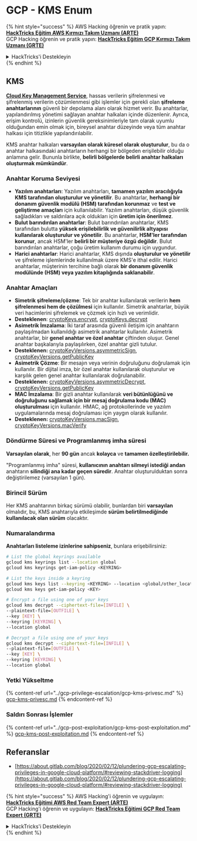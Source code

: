 # GCP - KMS Enum

{% hint style="success" %}
AWS Hacking öğrenin ve pratik yapın: [**HackTricks Eğitim AWS Kırmızı Takım Uzmanı (ARTE)**](https://training.hacktricks.xyz/courses/arte)\
GCP Hacking öğrenin ve pratik yapın: [**HackTricks Eğitim GCP Kırmızı Takım Uzmanı (GRTE)**](https://training.hacktricks.xyz/courses/grte)

<details>

<summary> HackTricks'i Destekleyin </summary>

- [**Abonelik planlarını**](https://github.com/sponsors/carlospolop) kontrol edin!
- 💬 [**Discord grubuna**](https://discord.gg/hRep4RUj7f) katılın veya [**telegram grubuna**](https://t.me/peass) katılın veya bizi **Twitter** 🐦 [**@hacktricks\_live**](https://twitter.com/hacktricks\_live)** takip edin.**
- **Hacking püf noktalarını paylaşarak PR'ler göndererek HackTricks ve HackTricks Cloud github depolarına katkıda bulunun.**

</details>
{% endhint %}

## KMS

[**Cloud Key Management Service**](https://cloud.google.com/kms/docs/), hassas verilerin şifrelenmesi ve şifrelenmiş verilerin çözümlenmesi gibi işlemler için gerekli olan **şifreleme anahtarlarının** güvenli bir depolama alanı olarak hizmet verir. Bu anahtarlar, yapılandırılmış yönetimi sağlayan anahtar halkaları içinde düzenlenir. Ayrıca, erişim kontrolü, izinlerin güvenlik gereksinimleriyle tam olarak uyumlu olduğundan emin olmak için, bireysel anahtar düzeyinde veya tüm anahtar halkası için titizlikle yapılandırılabilir.

KMS anahtar halkaları **varsayılan olarak küresel olarak oluşturulur**, bu da o anahtar halkasındaki anahtarların herhangi bir bölgeden erişilebilir olduğu anlamına gelir. Bununla birlikte, **belirli bölgelerde belirli anahtar halkaları oluşturmak mümkündür**.

### Anahtar Koruma Seviyesi

- **Yazılım anahtarları**: Yazılım anahtarları, **tamamen yazılım aracılığıyla KMS tarafından oluşturulur ve yönetilir**. Bu anahtarlar, **herhangi bir donanım güvenlik modülü (HSM) tarafından korunmaz** ve **test ve geliştirme amaçları** için kullanılabilir. Yazılım anahtarları, düşük güvenlik sağladıkları ve saldırılara açık oldukları için **üretim için önerilmez**.
- **Bulut barındırılan anahtarlar**: Bulut barındırılan anahtarlar, KMS tarafından bulutta **yüksek erişilebilirlik ve güvenilirlik altyapısı kullanılarak oluşturulur ve yönetilir**. Bu anahtarlar, **HSM'ler tarafından korunur**, ancak HSM'ler **belirli bir müşteriye özgü değildir**. Bulut barındırılan anahtarlar, çoğu üretim kullanım durumu için uygundur.
- **Harici anahtarlar**: Harici anahtarlar, KMS dışında **oluşturulur ve yönetilir** ve şifreleme işlemlerinde kullanılmak üzere KMS'e ithal edilir. Harici anahtarlar, müşterinin tercihine bağlı olarak **bir donanım güvenlik modülünde (HSM) veya yazılım kitaplığında saklanabilir**.

### Anahtar Amaçları

- **Simetrik şifreleme/çözme**: Tek bir anahtar kullanılarak verilerin **hem şifrelenmesi hem de çözülmesi** için kullanılır. Simetrik anahtarlar, büyük veri hacimlerini şifrelemek ve çözmek için hızlı ve verimlidir.
- **Desteklenen**: [cryptoKeys.encrypt](https://cloud.google.com/kms/docs/reference/rest/v1/projects.locations.keyRings.cryptoKeys/encrypt), [cryptoKeys.decrypt](https://cloud.google.com/kms/docs/reference/rest/v1/projects.locations.keyRings.cryptoKeys/decrypt)
- **Asimetrik İmzalama**: İki taraf arasında güvenli iletişim için anahtarın paylaşılmadan kullanıldığı asimetrik anahtarlar kullanılır. Asimetrik anahtarlar, bir **genel anahtar ve özel anahtar** çiftinden oluşur. Genel anahtar başkalarıyla paylaşılırken, özel anahtar gizli tutulur.
- **Desteklenen:** [cryptoKeyVersions.asymmetricSign](https://cloud.google.com/kms/docs/reference/rest/v1/projects.locations.keyRings.cryptoKeys.cryptoKeyVersions/asymmetricSign), [cryptoKeyVersions.getPublicKey](https://cloud.google.com/kms/docs/reference/rest/v1/projects.locations.keyRings.cryptoKeys.cryptoKeyVersions/getPublicKey)
- **Asimetrik Çözme**: Bir mesajın veya verinin doğruluğunu doğrulamak için kullanılır. Bir dijital imza, bir özel anahtar kullanılarak oluşturulur ve karşılık gelen genel anahtar kullanılarak doğrulanabilir.
- **Desteklenen:** [cryptoKeyVersions.asymmetricDecrypt](https://cloud.google.com/kms/docs/reference/rest/v1/projects.locations.keyRings.cryptoKeys.cryptoKeyVersions/asymmetricDecrypt), [cryptoKeyVersions.getPublicKey](https://cloud.google.com/kms/docs/reference/rest/v1/projects.locations.keyRings.cryptoKeys.cryptoKeyVersions/getPublicKey)
- **MAC İmzalama**: Bir gizli anahtar kullanılarak **veri bütünlüğünü ve doğruluğunu sağlamak için bir mesaj doğrulama kodu (MAC) oluşturulması** için kullanılır. HMAC, ağ protokollerinde ve yazılım uygulamalarında mesaj doğrulaması için yaygın olarak kullanılır.
- **Desteklenen:** [cryptoKeyVersions.macSign](https://cloud.google.com/kms/docs/reference/rest/v1/projects.locations.keyRings.cryptoKeys.cryptoKeyVersions/macSign), [cryptoKeyVersions.macVerify](https://cloud.google.com/kms/docs/reference/rest/v1/projects.locations.keyRings.cryptoKeys.cryptoKeyVersions/macVerify)

### Döndürme Süresi ve Programlanmış imha süresi

**Varsayılan olarak**, her **90 gün** ancak **kolayca** ve **tamamen özelleştirilebilir.**

"Programlanmış imha" süresi, **kullanıcının anahtarı silmeyi istediği andan** anahtarın **silindiği ana kadar geçen süredir**. Anahtar oluşturulduktan sonra değiştirilemez (varsayılan 1 gün).

### Birincil Sürüm

Her KMS anahtarının birkaç sürümü olabilir, bunlardan biri **varsayılan** olmalıdır, bu, KMS anahtarıyla etkileşimde **sürüm belirtilmediğinde kullanılacak olan sürüm** olacaktır.

### Numaralandırma

**Anahtarları listeleme izinlerine sahipseniz**, bunlara erişebilirsiniz:
```bash
# List the global keyrings available
gcloud kms keyrings list --location global
gcloud kms keyrings get-iam-policy <KEYRING>

# List the keys inside a keyring
gcloud kms keys list --keyring <KEYRING> --location <global/other_locations>
gcloud kms keys get-iam-policy <KEY>

# Encrypt a file using one of your keys
gcloud kms decrypt --ciphertext-file=[INFILE] \
--plaintext-file=[OUTFILE] \
--key [KEY] \
--keyring [KEYRING] \
--location global

# Decrypt a file using one of your keys
gcloud kms decrypt --ciphertext-file=[INFILE] \
--plaintext-file=[OUTFILE] \
--key [KEY] \
--keyring [KEYRING] \
--location global
```
### Yetki Yükseltme

{% content-ref url="../gcp-privilege-escalation/gcp-kms-privesc.md" %}
[gcp-kms-privesc.md](../gcp-privilege-escalation/gcp-kms-privesc.md)
{% endcontent-ref %}

### Saldırı Sonrası İşlemler

{% content-ref url="../gcp-post-exploitation/gcp-kms-post-exploitation.md" %}
[gcp-kms-post-exploitation.md](../gcp-post-exploitation/gcp-kms-post-exploitation.md)
{% endcontent-ref %}

## Referanslar

* [https://about.gitlab.com/blog/2020/02/12/plundering-gcp-escalating-privileges-in-google-cloud-platform/#reviewing-stackdriver-logging](https://about.gitlab.com/blog/2020/02/12/plundering-gcp-escalating-privileges-in-google-cloud-platform/#reviewing-stackdriver-logging)

{% hint style="success" %}
AWS Hacking'i öğrenin ve uygulayın: <img src="/.gitbook/assets/image.png" alt="" data-size="line">[**HackTricks Eğitimi AWS Red Team Expert (ARTE)**](https://training.hacktricks.xyz/courses/arte)<img src="/.gitbook/assets/image.png" alt="" data-size="line">\
GCP Hacking'i öğrenin ve uygulayın: <img src="/.gitbook/assets/image (2).png" alt="" data-size="line">[**HackTricks Eğitimi GCP Red Team Expert (GRTE)**<img src="/.gitbook/assets/image (2).png" alt="" data-size="line">](https://training.hacktricks.xyz/courses/grte)

<details>

<summary>HackTricks'i Destekleyin</summary>

* [**Abonelik planlarını**](https://github.com/sponsors/carlospolop) kontrol edin!
* 💬 [**Discord grubuna**](https://discord.gg/hRep4RUj7f) katılın veya [**telegram grubuna**](https://t.me/peass) katılın veya bizi **Twitter** 🐦 [**@hacktricks\_live**](https://twitter.com/hacktricks\_live)** takip edin.**
* **Hacking püf noktalarını paylaşarak PR'ler göndererek** [**HackTricks**](https://github.com/carlospolop/hacktricks) ve [**HackTricks Cloud**](https://github.com/carlospolop/hacktricks-cloud) github depolarına katkıda bulunun.

</details>
{% endhint %}
